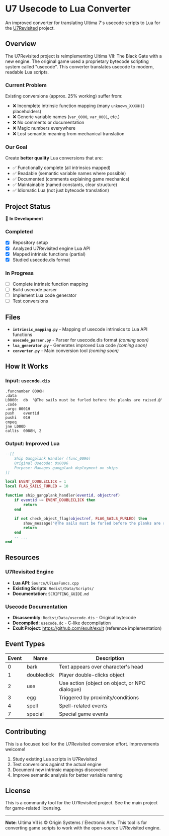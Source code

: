 # U7 Usecode to Lua Converter

An improved converter for translating Ultima 7's usecode scripts to Lua for the [U7Revisited](https://github.com/ViridianGames/U7Revisited) project.

## Overview

The U7Revisited project is reimplementing Ultima VII: The Black Gate with a new engine. The original game used a proprietary bytecode scripting system called "usecode". This converter translates usecode to modern, readable Lua scripts.

### Current Problem

Existing conversions (approx. 25% working) suffer from:
- ❌ Incomplete intrinsic function mapping (many `unknown_XXXXH()` placeholders)
- ❌ Generic variable names (`var_0000`, `var_0001`, etc.)
- ❌ No comments or documentation
- ❌ Magic numbers everywhere
- ❌ Lost semantic meaning from mechanical translation

### Our Goal

Create **better quality** Lua conversions that are:
- ✅ Functionally complete (all intrinsics mapped)
- ✅ Readable (semantic variable names where possible)
- ✅ Documented (comments explaining game mechanics)
- ✅ Maintainable (named constants, clear structure)
- ✅ Idiomatic Lua (not just bytecode translation)

## Project Status

🚧 **In Development**

### Completed
- [x] Repository setup
- [x] Analyzed U7Revisited engine Lua API
- [x] Mapped intrinsic functions (partial)
- [x] Studied usecode.dis format

### In Progress
- [ ] Complete intrinsic function mapping
- [ ] Build usecode parser
- [ ] Implement Lua code generator
- [ ] Test conversions

## Files

- **`intrinsic_mapping.py`** - Mapping of usecode intrinsics to Lua API functions
- **`usecode_parser.py`** - Parser for usecode.dis format _(coming soon)_
- **`lua_generator.py`** - Generates improved Lua code _(coming soon)_
- **`converter.py`** - Main conversion tool _(coming soon)_

## How It Works

### Input: `usecode.dis`
```
.funcnumber	0096H
.data
L0000:	db	'@The sails must be furled before the planks are raised.@'
.code
.argc 0001H
push	eventid
pushi	01H
cmpeq
jne	L000D
callis	0088H, 2
```

### Output: Improved Lua
```lua
--[[
    Ship Gangplank Handler (func_0096)
    Original Usecode: 0x0096
    Purpose: Manages gangplank deployment on ships
]]

local EVENT_DOUBLECLICK = 1
local FLAG_SAILS_FURLED = 10

function ship_gangplank_handler(eventid, objectref)
    if eventid ~= EVENT_DOUBLECLICK then
        return
    end

    if not check_object_flag(objectref, FLAG_SAILS_FURLED) then
        show_message("@The sails must be furled before the planks are raised.@")
        return
    end
    -- ...
end
```

## Resources

### U7Revisited Engine
- **Lua API**: `Source/U7LuaFuncs.cpp`
- **Existing Scripts**: `Redist/Data/Scripts/`
- **Documentation**: `SCRIPTING_GUIDE.md`

### Usecode Documentation
- **Disassembly**: `Redist/Data/usecode.dis` - Original bytecode
- **Decompiled**: `usecode.dc` - C-like decompilation
- **Exult Project**: https://github.com/exult/exult (reference implementation)

## Event Types

| Event | Name | Description |
|-------|------|-------------|
| 0 | bark | Text appears over character's head |
| 1 | doubleclick | Player double-clicks object |
| 2 | use | Use action (object on object, or NPC dialogue) |
| 3 | egg | Triggered by proximity/conditions |
| 4 | spell | Spell-related events |
| 7 | special | Special game events |

## Contributing

This is a focused tool for the U7Revisited conversion effort. Improvements welcome!

1. Study existing Lua scripts in U7Revisited
2. Test conversions against the actual engine
3. Document new intrinsic mappings discovered
4. Improve semantic analysis for better variable naming

## License

This is a community tool for the U7Revisited project. See the main project for game-related licensing.

---

**Note**: Ultima VII is © Origin Systems / Electronic Arts. This tool is for converting game scripts to work with the open-source U7Revisited engine.
